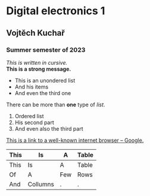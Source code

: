 # Digital electronics 1
## Vojtěch Kuchař
### Summer semester of 2023
_This is written in cursive._<br>
__This is a strong message.__<br>
- This is an unondered list
- And his items
- And even the third one<br>

There can be more than __one__ type of _list_.<br>
1. Ordered list
2. His second part
3. And even also the third part

[This is a link to a well-known internet browser – Google.](https://google.com "Google.com")

|This|Is|A|Table|
|----|--|-|-----|
|This|Is|A|Table|
|Of  |A |Few|Rows|
|And |Collumns|.|.|
